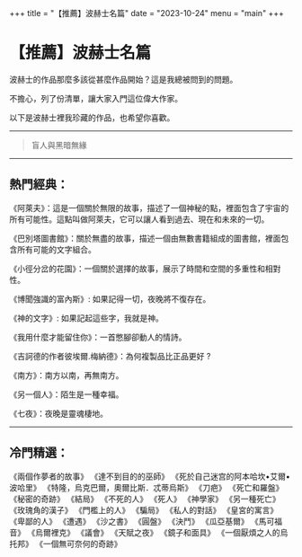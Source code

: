 +++
title = "【推薦】波赫士名篇"
date = "2023-10-24"
menu = "main"
+++

# 【推薦】波赫士名篇

波赫士的作品那麼多該從甚麼作品開始？這是我總被問到的問題。

不擔心，列了份清單，讓大家入門這位偉大作家。  

以下是波赫士裡我珍藏的作品，也希望你喜歡。

---

> 盲人與黑暗無緣

---

## 熱門經典：

《阿萊夫》：這是一個關於無限的故事，描述了一個神秘的點，裡面包含了宇宙的所有可能性。這點叫做阿萊夫，它可以讓人看到過去、現在和未來的一切。

《巴別塔圖書館》：關於無盡的故事，描述一個由無數書籍組成的圖書館，裡面包含所有可能的文字組合。

《小徑分岔的花園》：一個關於選擇的故事，展示了時間和空間的多重性和相對性。

《博聞強識的富內斯》: 如果記得一切，夜晚將不復存在。

《神的文字》: 如果記起這些字，我就是神。

《我用什麼才能留住你》：一首憋腳卻動人的情詩。

《吉訶德的作者彼埃爾.梅納德》：為何複製品比正品更好 ?

《南方》：南方以南，再無南方。

《另一個人》：陌生是一種幸福。

《七夜》：夜晚是靈魂棲地。

---

## 冷門精選：

《兩個作夢者的故事》
《達不到目的的巫師》
《死於自己迷宫的阿本哈坎•艾爾•波哈里》
《特隆，烏克巴爾，奧爾比斯．忒蒂烏斯》
《刀疤》
《死亡和羅盤》
《秘密的奇跡》
《結局》
《不死的人》
《死人》
《神學家》
《另一種死亡》
《玫瑰角的漢子》
《門檻上的人》
《騙局》
《私人的對話》
《皇宮的寓言》
《卑鄙的人》
《遭遇》
《沙之書》
《圓盤》
《決鬥》
《瓜亞基爾》
《馬可福音》
《烏爾裡克》
《議會》
《天賦之夜》
《鏡子和面具》
《一個厭煩之人的烏托邦》
《一個無可奈何的奇跡》